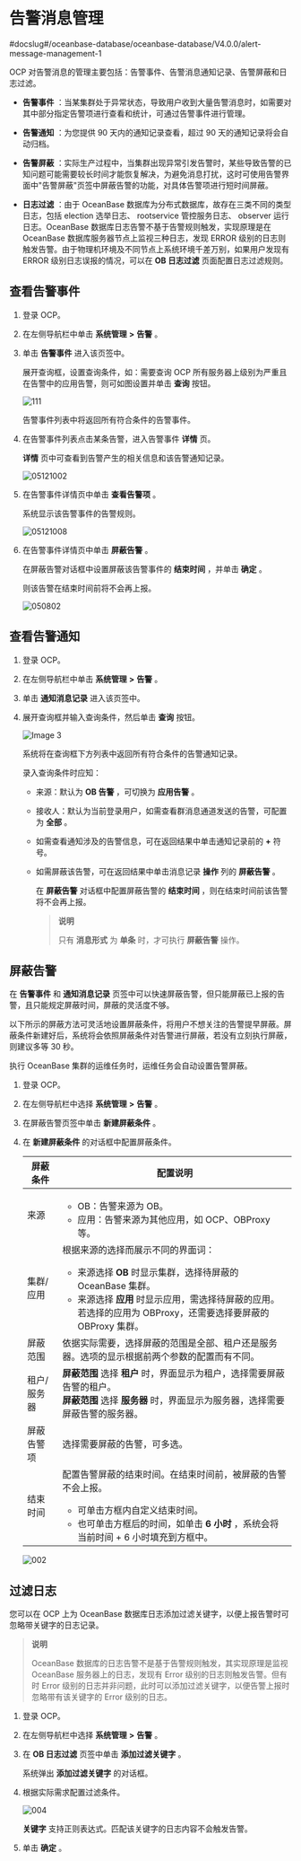 # 告警消息管理
#docslug#/oceanbase-database/oceanbase-database/V4.0.0/alert-message-management-1

OCP 对告警消息的管理主要包括：告警事件、告警消息通知记录、告警屏蔽和日志过滤。

* **告警事件** ：当某集群处于异常状态，导致用户收到大量告警消息时，如需要对其中部分指定告警项进行查看和统计，可通过告警事件进行管理。

* **告警通知** ：为您提供 90 天内的通知记录查看，超过 90 天的通知记录将会自动归档。

* **告警屏蔽** ：实际生产过程中，当集群出现异常引发告警时，某些导致告警的已知问题可能需要较长时间才能恢复解决，为避免消息打扰，这时可使用告警界面中"告警屏蔽"页签中屏蔽告警的功能，对具体告警项进行短时间屏蔽。

* **日志过滤** ：由于 OceanBase 数据库为分布式数据库，故存在三类不同的类型日志，包括 election 选举日志、 rootservice 管控服务日志、 observer 运行日志。OceanBase 数据库日志告警不基于告警规则触发，实现原理是在 OceanBase 数据库服务器节点上监视三种日志，发现 ERROR 级别的日志则触发告警。由于物理机环境及不同节点上系统环境千差万别，如果用户发现有 ERROR 级别日志误报的情况，可以在 **OB 日志过滤** 页面配置日志过滤规则。

## 查看告警事件

1. 登录 OCP。

2. 在左侧导航栏中单击 **系统管理** **\>** **告警** 。

3. 单击 **告警事件** 进入该页签中。

   展开查询框，设置查询条件，如：需要查询 OCP 所有服务器上级别为严重且在告警中的应用告警，则可如图设置并单击 **查询** 按钮。

   ![111](https://help-static-aliyun-doc.aliyuncs.com/assets/img/zh-CN/3829060261/p271210.png)

   告警事件列表中将返回所有符合条件的告警事件。

4. 在告警事件列表点击某条告警，进入告警事件 **详情** 页。

   **详情** 页中可查看到告警产生的相关信息和该告警通知记录。

   ![05121002](https://help-static-aliyun-doc.aliyuncs.com/assets/img/zh-CN/7747870261/p272715.png)

5. 在告警事件详情页中单击 **查看告警项** 。

   系统显示该告警事件的告警规则。

   ![05121008](https://help-static-aliyun-doc.aliyuncs.com/assets/img/zh-CN/7747870261/p272717.png)

6. 在告警事件详情页中单击 **屏蔽告警** 。

   在屏蔽告警对话框中设置屏蔽该告警事件的 **结束时间** ，并单击 **确定** 。

   则该告警在结束时间前将不会再上报。

   ![050802](https://help-static-aliyun-doc.aliyuncs.com/assets/img/zh-CN/3829060261/p271715.png)

## 查看告警通知

1. 登录 OCP。

2. 在左侧导航栏中单击 **系统管理** **\>** **告警** 。

3. 单击 **通知消息记录** 进入该页签中。

4. 展开查询框并输入查询条件，然后单击 **查询** 按钮。

   ![Image 3](https://help-static-aliyun-doc.aliyuncs.com/assets/img/zh-CN/3729060261/p271223.png)

   系统将在查询框下方列表中返回所有符合条件的告警通知记录。

   录入查询条件时应知：

   * 来源：默认为 **OB 告警** ，可切换为 **应用告警** 。

   * 接收人：默认为当前登录用户，如需查看群消息通道发送的告警，可配置为 **全部** 。

   * 如需查看通知涉及的告警信息，可在返回结果中单击通知记录前的 **+** 符号。

   * 如需屏蔽该告警，可在返回结果中单击消息记录 **操作** 列的 **屏蔽告警** 。

     在 **屏蔽告警** 对话框中配置屏蔽告警的 **结束时间** ，则在结束时间前该告警将不会再上报。

     >**说明**
     >
     >只有 **消息形式** 为 **单条** 时，才可执行 **屏蔽告警** 操作。

## 屏蔽告警

在 **告警事件** 和 **通知消息记录** 页签中可以快速屏蔽告警，但只能屏蔽已上报的告警，且只能规定屏蔽时间，屏蔽的灵活度不够。

以下所示的屏蔽方法可灵活地设置屏蔽条件，将用户不想关注的告警提早屏蔽。屏蔽条件新建好后，系统将会依照屏蔽条件对告警进行屏蔽，若没有立刻执行屏蔽，则建议多等 30 秒。

执行 OceanBase 集群的运维任务时，运维任务会自动设置告警屏蔽。

1. 登录 OCP。

2. 在左侧导航栏中选择 **系统管理** **\>** **告警** 。

3. 在屏蔽告警页签中单击 **新建屏蔽条件** 。

4. 在 **新建屏蔽条件** 的对话框中配置屏蔽条件。

   |  屏蔽条件  |                                                                                                                  配置说明                                                                                                                  |
   |--------|----------------------------------------------------------------------------------------------------------------------------------------------------------------------------------------------------------------------------------------|
   | 来源     | <ul><li>OB：告警来源为 OB。</li>   <li>应用：告警来源为其他应用，如 OCP、OBProxy 等。 </li></ul>                                                                                                   |
   | 集群/应用  | 根据来源的选择而展示不同的界面词： <ul><li>来源选择 **OB** 时显示集群，选择待屏蔽的 OceanBase 集群。</li>   <li>来源选择 **应用** 时显示应用，需选择待屏蔽的应用。若选择的应用为 OBProxy，还需要选择要屏蔽的 OBProxy 集群。</li></ul>    |
   | 屏蔽范围   | 依据实际需要，选择屏蔽的范围是全部、租户还是服务器。选项的显示根据前两个参数的配置而有不同。                                                                                                                                                                                         |
   | 租户/服务器 | **屏蔽范围** 选择 **租户** 时，界面显示为租户，选择需要屏蔽告警的租户。 </br>**屏蔽范围** 选择 **服务器** 时，界面显示为服务器，选择需要屏蔽告警的服务器。                                                                                                                                 |
   | 屏蔽告警项  | 选择需要屏蔽的告警，可多选。                                                                                                                                                                                                                         |
   | 结束时间   | 配置告警屏蔽的结束时间。在结束时间前，被屏蔽的告警不会上报。 <ul><li>可单击方框内自定义结束时间。</li>   <li> 也可单击方框后的时间，如单击 **6 小时** ，系统会将当前时间 + 6 小时填充到方框中。</li></ul>                                 |

   ![002](https://help-static-aliyun-doc.aliyuncs.com/assets/img/zh-CN/0799970261/p271363.png)

## 过滤日志

您可以在 OCP 上为 OceanBase 数据库日志添加过滤关键字，以便上报告警时可忽略带关键字的日志记录。

>**说明**
>
>OceanBase 数据库的日志告警不是基于告警规则触发，其实现原理是监视 OceanBase 服务器上的日志，发现有 Error 级别的日志则触发告警。但有时 Error 级别的日志并非问题，此时可以添加过滤关键字，以便告警上报时忽略带有该关键字的 Error 级别的日志。

1. 登录 OCP。

2. 在左侧导航栏中选择 **系统管理** **\>** **告警** 。

3. 在 **OB 日志过滤** 页签中单击 **添加过滤关键字** 。

   系统弹出 **添加过滤关键字** 的对话框。

4. 根据实际需求配置过滤条件。

   ![004](https://help-static-aliyun-doc.aliyuncs.com/assets/img/zh-CN/2629060261/p271498.png)

   **关键字** 支持正则表达式。匹配该关键字的日志内容不会触发告警。

5. 单击 **确定** 。
